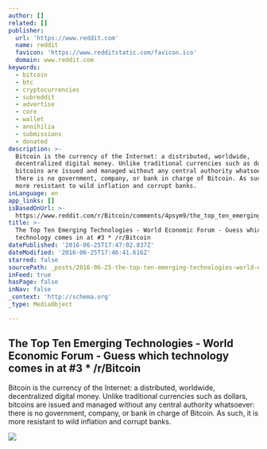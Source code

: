 ```yaml
---
author: []
related: []
publisher:
  url: 'https://www.reddit.com'
  name: reddit
  favicon: 'https://www.redditstatic.com/favicon.ico'
  domain: www.reddit.com
keywords:
  - bitcoin
  - btc
  - cryptocurrencies
  - subreddit
  - advertise
  - core
  - wallet
  - annihilia
  - submissions
  - donated
description: >-
  Bitcoin is the currency of the Internet: a distributed, worldwide,
  decentralized digital money. Unlike traditional currencies such as dollars,
  bitcoins are issued and managed without any central authority whatsoever:
  there is no government, company, or bank in charge of Bitcoin. As such, it is
  more resistant to wild inflation and corrupt banks.
inLanguage: en
app_links: []
isBasedOnUrl: >-
  https://www.reddit.com/r/Bitcoin/comments/4psym9/the_top_ten_emerging_technologies_world_economic/
title: >-
  The Top Ten Emerging Technologies - World Economic Forum - Guess which
  technology comes in at #3 * /r/Bitcoin
datePublished: '2016-06-25T17:47:02.837Z'
dateModified: '2016-06-25T17:46:41.616Z'
starred: false
sourcePath: _posts/2016-06-25-the-top-ten-emerging-technologies-world-economic-forum-g.md
inFeed: true
hasPage: false
inNav: false
_context: 'http://schema.org'
_type: MediaObject

---
```

<article style=""><h1>The Top Ten Emerging Technologies - World Economic Forum - Guess which technology comes in at #3 * /r/Bitcoin</h1><p>Bitcoin is the currency of the Internet: a distributed, worldwide, decentralized digital money. Unlike traditional currencies such as dollars, bitcoins are issued and managed without any central authority whatsoever: there is no government, company, or bank in charge of Bitcoin. As such, it is more resistant to wild inflation and corrupt banks.</p><img src="https://i.ytimg.com/vi/kf9ekJOZpqU/hqdefault.jpg" /></article>